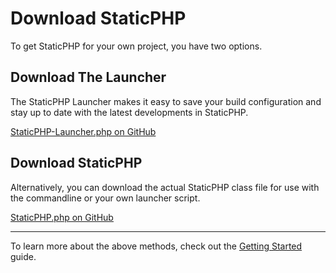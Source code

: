 # Download StaticPHP

To get StaticPHP for your own project, you have two options.

## Download The Launcher

The StaticPHP Launcher makes it easy to save your build configuration and stay up to date with the latest developments in StaticPHP.

[StaticPHP-Launcher.php on GitHub](http://raw.githubusercontent.com/StaticPHP/StaticPHP/master/StaticPHP-Launcher.php)

## Download StaticPHP

Alternatively, you can download the actual StaticPHP class file for use with the commandline or your own launcher script.

[StaticPHP.php on GitHub](http://raw.githubusercontent.com/StaticPHP/StaticPHP/master/StaticPHP.php)

___

To learn more about the above methods, check out the [Getting Started](docs/Getting-Started.md) guide.

